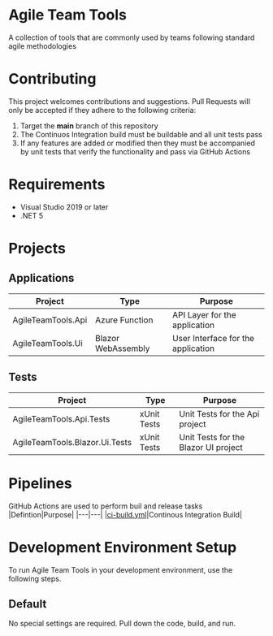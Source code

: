 # Agile Team Tools
A collection of tools that are commonly used by teams following standard agile methodologies

# Contributing
This project welcomes contributions and suggestions. Pull Requests will only be accepted if they adhere to the following criteria:
1. Target the **main** branch of this repository
2. The Continuos Integration build must be buildable and all unit tests pass
3. If any features are added or modified then they must be accompanied by unit tests that verify the functionality and pass via GitHub Actions

# Requirements
* Visual Studio 2019 or later
* .NET 5

# Projects
## Applications
|Project|Type|Purpose|
|---|---|---|
|AgileTeamTools.Api|Azure Function|API Layer for the application|
|AgileTeamTools.Ui|Blazor WebAssembly|User Interface for the application|

## Tests
|Project|Type|Purpose|
|---|---|---|
|AgileTeamTools.Api.Tests|xUnit Tests|Unit Tests for the Api project|
|AgileTeamTools.Blazor.Ui.Tests|xUnit Tests|Unit Tests for the Blazor UI project|

# Pipelines
GitHub Actions are used to perform buil and release tasks
|Defintion|Purpose|
|---|---|
|[ci-build.yml](/.github/workflows/ci-build.yml)|Continous Integration Build|

# Development Environment Setup
To run Agile Team Tools in your development environment, use the following steps.

## Default
No special settings are required.  Pull down the code, build, and run.